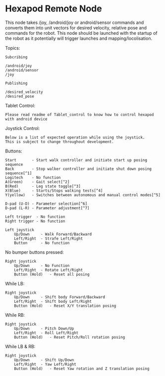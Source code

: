 # Hexapod Remote Node

This node takes /joy, /android/joy or android/sensor commands and converts them into unit vectors for desired velocity, relative pose and commands for the robot. This node should be launched with the startup of the robot as it potentially will trigger launches and mapping/locolisation.

Topics: 

	Subcribing

	/android/joy
	/android/sensor
	/joy

	Publishing

	/desired_velocity
	/desired_pose

Tablet Control:

	Please read readme of Tablet_control to know how to control hexapod with android device

Joystick Control:

	Below is a list of expected operation while using the joystick. 
	This is subject to change throughout development.

Buttons:

	Start		- Start walk controller and initiate start up posing sequence
	Back		- Stop walker controller and initiate shut down posing sequence[^1]
	Logitech	- No function
	A(Green)	- Gait select[^2]
	B(Red)		- Leg state toggle[^3]
	X(Blue) 	- Starts/Stops walking tests[^4]
	Y(yellow)	- Switches between autonomous and manual control modes[^5]
	
	D-pad (U-D) - Parameter selection[^6]
	D-pad (L-R) - Parameter adjustment[^7]

	Left trigger  - No function
	Right trigger - No function
	
	Left joystick 
		Up/Down		- Walk Forward/Backward
		Left/Right	- Strafe Left/Right 	
		Button      - No function
	
No bumper buttons pressed:

	Right joystick
		Up/Down		- No Function
		Left/Right	- Rotate Left/Right
		Button (Hold)	- Reset all posing

While LB:

	Right joystick
		Up/Down		- Shift body Forward/Backward
		Left/Right	- Shift body Left/Right
		Button (Hold)	- Reset X/Y translation posing

While RB:

	Right joystick
		Up/Down		- Pitch Down/Up 
		Left/Right	- Roll Left/Right
		Button (Hold)	- Reset Pitch/Roll rotation posing
		

While LB & RB:

	Right joystick
		Up/Down		- Shift Up/Down
		Left/Right	- Yaw Left/Right
		Button (Hold)	- Reset Yaw rotation and Z translation posing

[^1]: Start-Up/Shut-Down sequences only operational if hexapod parameter *start_up_sequence* is set true. If false BACK button will shutdown the controller entirely.

[^2]:  Cycles through wave, amble, ripple and tripod gaits. Iterates int for gaits defined by enum in simple_hexapod_controller/standardIncludes.h

[^3]:  Toggles selected leg between WALKING state and OFF state - Currently not useable since leg selection is unoperational.

[^4]: If hexapod parameter *testing* is set true, starts/stops a constant input velocity for specified time limit. Test velocity and time limit are also defined in hexapod parameters.

[^5]:  Autonomous control relies on input on the *cmd_vel* topic. Note: Y button previously used for leg selection but has been commented out.

[^6]:  Cycles through each adjustable parameter. Iterates int for parameters defined by enum in simple_hexapod_controller/standardIncludes.h

[^7]:  Scales parameter value up or down by default 10% of original value each step. This scale is set via *param_adjust_sensitivity* parameter.



